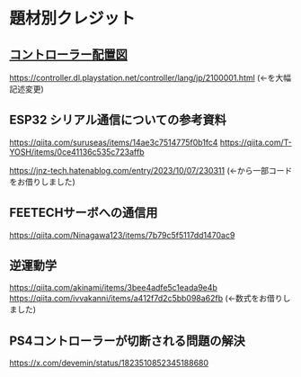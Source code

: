 # 題材別クレジット
## [コントローラー配置図](./controller_layout.png)
https://controller.dl.playstation.net/controller/lang/jp/2100001.html (←を大幅記述変更)


## ESP32 シリアル通信についての参考資料
https://qiita.com/suruseas/items/14ae3c7514775f0b1fc4
https://qiita.com/T-YOSH/items/0ce41136c535c723affb

https://jnz-tech.hatenablog.com/entry/2023/10/07/230311 (←から一部コードをお借りしました)

## FEETECHサーボへの通信用
https://qiita.com/Ninagawa123/items/7b79c5f5117dd1470ac9

## 逆運動学
https://qiita.com/akinami/items/3bee4adfe5c1eada9e4b
https://qiita.com/ivvakanni/items/a412f7d2c5bb098a62fb (←数式をお借りしました)

## PS4コントローラーが切断される問題の解決
https://x.com/devemin/status/1823510852345188680
